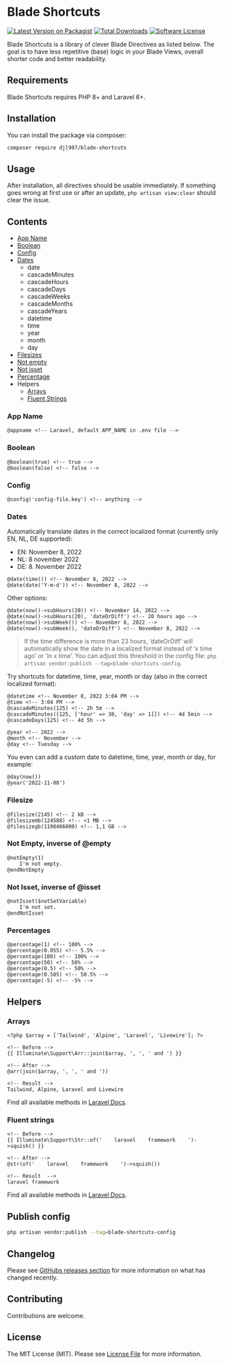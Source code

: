 # Blade Shortcuts

[![Latest Version on Packagist](https://img.shields.io/packagist/v/djl997/blade-shortcuts.svg?style=flat-square)](https://packagist.org/packages/djl997/blade-shortcuts)
[![Total Downloads](https://img.shields.io/packagist/dt/djl997/blade-shortcuts.svg?style=flat-square)](https://packagist.org/packages/djl997/blade-shortcuts)
[![Software License](https://img.shields.io/badge/license-MIT-brightgreen.svg?style=flat-square)](LICENSE)

Blade Shortcuts is a library of clever Blade Directives as listed below. The goal is to have less repetitive (base) logic in your Blade Views, overall shorter code and better readability.

## Requirements
Blade Shortcuts requires PHP 8+ and Laravel 6+.

## Installation
You can install the package via composer:
```sh
composer require djl997/blade-shortcuts
```

## Usage
After installation, all directives should be usable immediately. If something goes wrong at first use or after an update, `php artisan view:clear` should clear the issue. 

## Contents
- [App Name](#app-name)
- [Boolean](#boolean)
- [Config](#config)
- [Dates](#dates)
    - date
    - cascadeMinutes
    - cascadeHours
    - cascadeDays
    - cascadeWeeks
    - cascadeMonths
    - cascadeYears
    - datetime
    - time
    - year
    - month
    - day
- [Filesizes](#filesize)
- [Not empty](#not-empty-inverse-of-empty)
- [Not isset](#not-isset-inverse-of-isset)
- [Percentage](#percentage)
- Helpers
    - [Arrays](#arrays)
    - [Fluent Strings](#fluent-strings)

### App Name
```blade
@appname <!-- Laravel, default APP_NAME in .env file -->
```

### Boolean
```blade
@boolean(true) <!-- true -->
@boolean(false) <!-- false -->
```

### Config
```blade
@config('config-file.key') <!-- anything -->
```


### Dates
Automatically translate dates in the correct localized format (currently only EN, NL, DE supported):
- EN: November 8, 2022
- NL: 8 november 2022
- DE: 8. November 2022

```blade
@date(time()) <!-- November 8, 2022 -->
@date(date('Y-m-d')) <!-- November 8, 2022 -->
```

Other options:
```blade
@date(now()->subHours(20)) <!-- November 14, 2022 -->
@date(now()->subHours(20), 'dateOrDiff') <!-- 20 hours ago -->
@date(now()->subWeek()) <!-- November 8, 2022 -->
@date(now()->subWeek(), 'dateOrDiff') <!-- November 8, 2022 -->
```
> If the time difference is more than 23 hours, ‘dateOrDiff’ will automatically show the date in a localized format instead of ‘x time ago’ or ‘in x time’. You can adjust this threshold in the config file: `php artisan vendor:publish --tag=blade-shortcuts-config`. 

Try shortcuts for datetime, time, year, month or day (also in the correct localized format):
```blade
@datetime <!-- November 8, 2022 3:04 PM -->
@time <!-- 3:04 PM -->
@cascadeMinutes(125) <!-- 2h 5m -->
@cascadeMinutes([125, ['hour' => 30, 'day' => 1]]) <!-- 4d 5min -->
@cascadeDays(125) <!-- 4d 5h -->

@year <!-- 2022 -->
@month <!-- November -->
@day <!-- Tuesday -->
```

You even can add a custom date to datetime, time, year, month or day, for example:
```blade
@day(now())
@year('2022-11-08')
```

### Filesize
```blade
@filesize(2145) <!-- 2 kB -->
@filesizemb(124588) <!-- <1 MB -->
@filesizegb(1198466000) <!-- 1,1 GB -->
```

### Not Empty, inverse of @empty
```blade
@notEmpty(1)
    I'm not empty.
@endNotEmpty
```

### Not Isset, inverse of @isset
```blade
@notIsset($notSetVariable)
    I'm not set.
@endNotIsset
```

### Percentages
```blade
@percentage(1) <!-- 100% -->
@percentage(0.055) <!-- 5.5% -->
@percentage(100) <!-- 100% -->
@percentage(50) <!-- 50% -->
@percentage(0.5) <!-- 50% -->
@percentage(0.505) <!-- 50.5% -->
@percentage(-5) <!-- -5% -->
```

## Helpers

### Arrays
```blade
<?php $array = ['Tailwind', 'Alpine', 'Laravel', 'Livewire']; ?>

<!-- Before -->
{{ Illuminate\Support\Arr::join($array, ', ', ' and ') }}

<!-- After -->
@arr(join($array, ', ', ' and '))  

<!-- Result -->
Tailwind, Alpine, Laravel and Livewire
```
Find all available methods in [Laravel Docs](https://laravel.com/docs/10.x/helpers#arrays-and-objects-method-list).

### Fluent strings
```blade
<!-- Before -->
{{ Illuminate\Support\Str::of('    laravel    framework    ')->squish() }}

<!-- After -->
@str(of('    laravel    framework    ')->squish())  

<!-- Result  -->
laravel framework
```
Find all available methods in [Laravel Docs](https://laravel.com/docs/10.x/helpers#fluent-strings-method-list).

## Publish config
```sh
php artisan vendor:publish --tag=blade-shortcuts-config
```

## Changelog
Please see [GitHubs releases section](https://github.com/djl997/blade-shortcuts/releases) for more information on what has changed recently.

## Contributing

Contributions are welcome.

## License

The MIT License (MIT). Please see [License File](LICENSE) for more information.